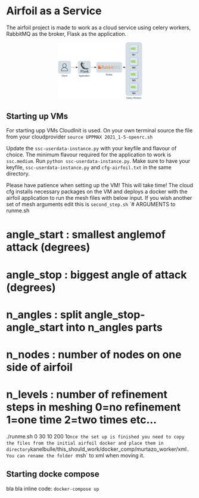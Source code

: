 # Airfoil as a Service
The airfoil project is made to work as a cloud service using celery workers, RabbitMQ as the broker, Flask as the application.

<div style="text-align:center"><img src="sys.jpg" alt="workflow" width=45% /></div>

## Starting up VMs
For starting upp VMs CloudInit is used.
On your own terminal source the file from your cloudprovider
`source UPPMAX 2021_1-5-openrc.sh`

Update the `ssc-userdata-instance.py` with your keyfile and flavour of choice. The minimum flavour required for the application to work is `ssc.medium`. Run `python ssc-userdata-instance.py`. Make sure to have your keyfile, `ssc-userdata-instance.py` and `cfg-airfoil.txt` in the same directory. 

Please have patience when setting up the VM! This will take time! The cloud cfg installs necessary packages on the VM and deploys a docker with the airfoil application to run the mesh files with below input. If you wish another set of mesh arguments edit this is `second_step.sh`
`# ARGUMENTS to runme.sh
# angle_start : smallest anglemof attack (degrees)
# angle_stop  : biggest angle of attack (degrees)
# n_angles    : split angle_stop-angle_start into n_angles parts
# n_nodes     : number of nodes on one side of airfoil
# n_levels    : number of refinement steps in meshing 0=no refinement 1=one time 2=two times etc...
./runme.sh 0 30 10 200 1`
Once the set up is finished you need to copy the files from the initial airfoil docker and place them in directory `kanelbulle/this_should_work/docker_comp/murtazo_worker/xml`. You can rename the folder `msh` to xml when moving it. 

## Starting docke compose
bla bla inline code: `docker-compose up`



